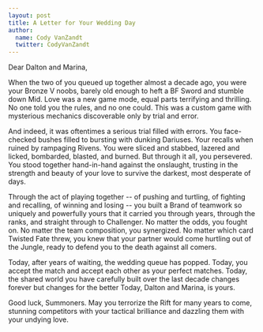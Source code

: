 ```yaml
---
layout: post
title: A Letter for Your Wedding Day
author:
  name: Cody VanZandt
  twitter: CodyVanZandt
---
```

Dear Dalton and Marina,

When the two of you queued up together almost a decade ago, you were your Bronze V noobs, barely old enough to heft a BF Sword and stumble down Mid. Love was a new game mode, equal parts terrifying and thrilling. No one told you the rules, and no one could. This was a custom game with mysterious mechanics discoverable only by trial and error.

And indeed, it was oftentimes a serious trial filled with errors. You face-checked bushes filled to bursting with dunking Dariuses. Your recalls when ruined by rampaging Rivens. You were sliced and stabbed, lazered and licked, bombarded, blasted, and burned. But through it all, you persevered. You stood together hand-in-hand against the onslaught, trusting in the strength and beauty of your love to survive the darkest, most desperate of days.

Through the act of playing together -- of pushing and turtling, of fighting and recalling, of winning and losing -- you built a Brand of teamwork so uniquely and powerfully yours that it carried you through years, through the ranks, and straight through to Challenger. No matter the odds, you fought on. No matter the team composition, you synergized. No matter which card Twisted Fate threw, you knew that your partner would come hurtling out of the Jungle, ready to defend you to the death against all comers.

Today, after years of waiting, the wedding queue has popped. Today, you accept the match and accept each other as your perfect matches. Today, the shared world you have carefully built over the last decade changes forever but changes for the better Today, Dalton and Marina, is yours.

Good luck, Summoners. May you terrorize the Rift for many years to come, stunning competitors with your tactical brilliance and dazzling them with your undying love.
